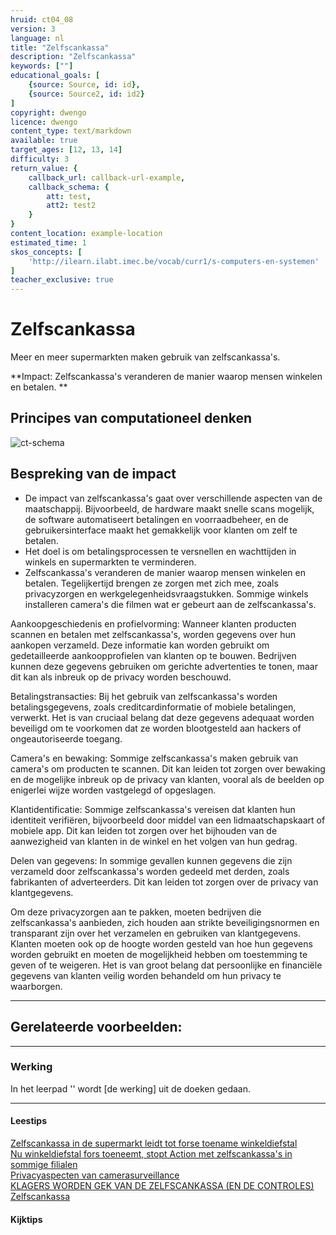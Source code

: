 ```yaml
---
hruid: ct04_08
version: 3
language: nl
title: "Zelfscankassa"
description: "Zelfscankassa"
keywords: [""]
educational_goals: [
    {source: Source, id: id}, 
    {source: Source2, id: id2}
]
copyright: dwengo
licence: dwengo
content_type: text/markdown
available: true
target_ages: [12, 13, 14]
difficulty: 3
return_value: {
    callback_url: callback-url-example,
    callback_schema: {
        att: test,
        att2: test2
    }
}
content_location: example-location
estimated_time: 1
skos_concepts: [
    'http://ilearn.ilabt.imec.be/vocab/curr1/s-computers-en-systemen'
]
teacher_exclusive: true
---
```

# Zelfscankassa

Meer en meer supermarkten maken gebruik van zelfscankassa's.  

**Impact: Zelfscankassa's veranderen de manier waarop mensen winkelen en betalen. **<br>


## Principes van computationeel denken

![ct-schema](@learning-object/m_ct04_08/nl/3)
 
## Bespreking van de impact

-  De impact van zelfscankassa's gaat over verschillende aspecten van de maatschappij. Bijvoorbeeld, de hardware maakt snelle scans mogelijk, de software automatiseert betalingen en voorraadbeheer, en de gebruikersinterface maakt het gemakkelijk voor klanten om zelf te betalen.
-  Het doel is om betalingsprocessen te versnellen en wachttijden in winkels en supermarkten te verminderen. 
- Zelfscankassa's veranderen de manier waarop mensen winkelen en betalen. Tegelijkertijd brengen ze zorgen met zich mee, zoals privacyzorgen en werkgelegenheidsvraagstukken. Sommige winkels installeren camera's die filmen wat er gebeurt aan de zelfscankassa's.


Aankoopgeschiedenis en profielvorming: Wanneer klanten producten scannen en betalen met zelfscankassa's, worden gegevens over hun aankopen verzameld. Deze informatie kan worden gebruikt om gedetailleerde aankoopprofielen van klanten op te bouwen. Bedrijven kunnen deze gegevens gebruiken om gerichte advertenties te tonen, maar dit kan als inbreuk op de privacy worden beschouwd.

Betalingstransacties: Bij het gebruik van zelfscankassa's worden betalingsgegevens, zoals creditcardinformatie of mobiele betalingen, verwerkt. Het is van cruciaal belang dat deze gegevens adequaat worden beveiligd om te voorkomen dat ze worden blootgesteld aan hackers of ongeautoriseerde toegang.

Camera's en bewaking: Sommige zelfscankassa's maken gebruik van camera's om producten te scannen. Dit kan leiden tot zorgen over bewaking en de mogelijke inbreuk op de privacy van klanten, vooral als de beelden op enigerlei wijze worden vastgelegd of opgeslagen.

Klantidentificatie: Sommige zelfscankassa's vereisen dat klanten hun identiteit verifiëren, bijvoorbeeld door middel van een lidmaatschapskaart of mobiele app. Dit kan leiden tot zorgen over het bijhouden van de aanwezigheid van klanten in de winkel en het volgen van hun gedrag.

Delen van gegevens: In sommige gevallen kunnen gegevens die zijn verzameld door zelfscankassa's worden gedeeld met derden, zoals fabrikanten of adverteerders. Dit kan leiden tot zorgen over de privacy van klantgegevens.

Om deze privacyzorgen aan te pakken, moeten bedrijven die zelfscankassa's aanbieden, zich houden aan strikte beveiligingsnormen en transparant zijn over het verzamelen en gebruiken van klantgegevens. Klanten moeten ook op de hoogte worden gesteld van hoe hun gegevens worden gebruikt en moeten de mogelijkheid hebben om toestemming te geven of te weigeren. Het is van groot belang dat persoonlijke en financiële gegevens van klanten veilig worden behandeld om hun privacy te waarborgen.


-------------------------------
## Gerelateerde voorbeelden: 

-----------------------------
### Werking 
In het leerpad '' wordt [de werking] uit de doeken gedaan.

-----------------------------
#### Leestips
[Zelfscankassa in de supermarkt leidt tot forse toename winkeldiefstal](https://www.bnnvara.nl/kassa/artikelen/zelfscankassa-in-de-supermarkt-leidt-tot-forse-toename-winkeldiefstal)<br>
[Nu winkeldiefstal fors toeneemt, stopt Action met zelfscankassa's in sommige filialen](https://www.ed.nl/economie/nu-winkeldiefstal-fors-toeneemt-stopt-action-met-zelfscankassa-s-in-sommige-filialen~a80c5816/)<br>
[Privacyaspecten van camerasurveillance](https://www.action.com/nl-be/privacy-statement/zelfscankassa/)<br>
[KLAGERS WORDEN GEK VAN DE ZELFSCANKASSA (EN DE CONTROLES)](https://favorflav.com/nl/eat-drink/food-stories/klagers-worden-gek-van-de-zelfscankassa-en-de-controles/)<br>
[Zelfscankassa](https://nl.wikipedia.org/wiki/Zelfscankassa#:~:text=Deze%20streepjescode%20wordt%20door%20de,zelfscankassa%20zit%20dan%20een%20geldtelmachine.)



#### Kijktips




